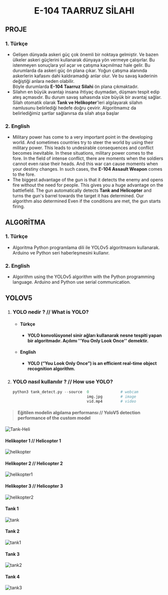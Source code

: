 <h1 align="center">E-104 TAARRUZ SİLAHI</h1>

## **PROJE**

### 1. Türkçe 
   - Gelişen dünyada askeri güç çok önemli bir noktaya gelmiştir. Ve bazen ülkeler askeri güçlerini kullanarak dünyaya yön vermeye çalışırlar.
   Bu istenmeyen sonuçlara yol açar ve çatışma kaçınılmaz hale gelir. Bu durumlarda da askeri güç ön plana çıkar.
   Yoğun çatışma alanında askerlerin kafasını dahi kaldıramadığı anlar olur. Ve bu savaş kaderinin değiştiği anlara neden olabilir.   
   Böyle durumlarda __E-104 Taarruz Silahi__ ön plana çıkmaktadır.
   - Silahın en büyük avantajı insana ihtiyaç duymadan, düşmanı tespit edip ateş açmasıdır. Bu durum savaş sahasında size büyük bir avantaj sağlar.
   Silah otomatik olarak __Tank ve Helikopter__'leri algılayarak silahın namlusunu belirlediği hedefe doğru çevirir. Algoritmamız da belirlediğimiz          şartlar sağlanırsa da silah atışa başlar
### 2. English 
   - Military power has come to a very important point in the developing world. And sometimes countries try to steer the world by using their military 
   power.
   This leads to undesirable consequences and conflict becomes inevitable. In these situations, military power comes to the fore.
   In the field of intense conflict, there are moments when the soldiers cannot even raise their heads. And this war can cause moments when your destiny 
   changes.
   In such cases, the __E-104 Assault Weapon__ comes to the fore.
   - The biggest advantage of the gun is that it detects the enemy and opens fire without the need for people. This gives you a huge advantage on the 
   battlefield.
   The gun automatically detects __Tank and Helicopter__ and turns the gun's barrel towards the target it has determined. Our algorithm also determined
   Even if the conditions are met, the gun starts firing.
   
   
## **ALGORİTMA**   
### 1. Türkçe 
- Algoritma Python programlama dili ile YOLOv5 algoritmasını kullanarak. Arduino ve Python seri haberleşmesini kullanır.

### 2. English 
- Algorithm using the YOLOv5 algorithm with the Python programming language. Arduino and Python use serial communication.


## **YOLOV5**

1. ### **YOLO nedir ? // What is YOLO?**
   - #### Türkçe
     - **YOLO konvolüsyonel sinir ağları kullanarak nesne tespiti yapan bir algoritmadır. Açılımı ''You Only Look Once'' demektir.**   
   - #### English
     - **YOLO (“You Look Only Once”) is an efficient real-time object recognition algorithm.**   
2. ### **YOLO nasıl kullanılır ? // How use YOLO?**
   ```Python
   python3 tank_detect.py --source  0              # webcam
                                    img.jpg        # image
                                    vid.mp4        # video
   
   
   ```




> #### **Eğitilen modelin algılama performansı // YoloV5 detection performance of the custom model**


![Tank-Heli](https://user-images.githubusercontent.com/84287815/185233314-82e4ed12-323a-4ffb-8ee8-792d16db133f.png)







#### Helikopter 1 // Helicopter 1

![helikopter](https://user-images.githubusercontent.com/84287815/185920263-c77cf206-adca-44c3-9d8b-53b3178e4cf4.jpg)

#### Helikopter 2 // Helicopter 2

![helikopter1](https://user-images.githubusercontent.com/84287815/185920284-c2c39996-4009-4142-8a9e-5f2119d105bc.jpg)

#### Helikopter 3 // Helicopter 3

![helikopter2](https://user-images.githubusercontent.com/84287815/185920302-f4713dd2-b717-427a-a54a-c36382be8c1b.jpg)

#### Tank 1 

![tank](https://user-images.githubusercontent.com/84287815/185920329-f2c5b96c-14b6-4f6a-b16b-6c760faddbeb.jpg)

#### Tank 2

![tank1](https://user-images.githubusercontent.com/84287815/185920347-1e324746-9b45-4a9e-89d6-8e7d7c94e741.jpg)

#### Tank 3

![tank2](https://user-images.githubusercontent.com/84287815/185920386-95390cdb-e8bb-493e-b33b-4cd8e55d7ded.jpg)

#### Tank 4

![tank3](https://user-images.githubusercontent.com/84287815/185920398-ba26d6f9-197e-440d-b871-0a17bc979698.jpg)
